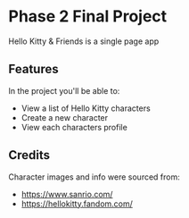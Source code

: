 # Phase 2 Final Project

Hello Kitty & Friends is a single page app

## Features

In the project you'll be able to:

- View a list of Hello Kitty characters
- Create a new character
- View each characters profile

## Credits

Character images and info were sourced from:
- https://www.sanrio.com/
- https://hellokitty.fandom.com/
